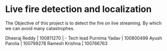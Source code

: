 # Live fire detection and localization

The Objective of this project is to detect the fire on live streaming.
By which we can avoid many catastrophes.

Dheeraj Reddy  | 100811270 | - Tech lead
Purnima Yadav | 100800499
Ayush Parolia | 100799278
Ramesh Krishna | 100766763